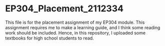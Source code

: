 # EP304_Placement_2112334

This file is for the placement assignment of my EP304 module. 
This assignment requires me to make a learning guide, and I think some reading work should be included. 
Hence, in this repository, I uploaded some textbooks for high school students to read. 
